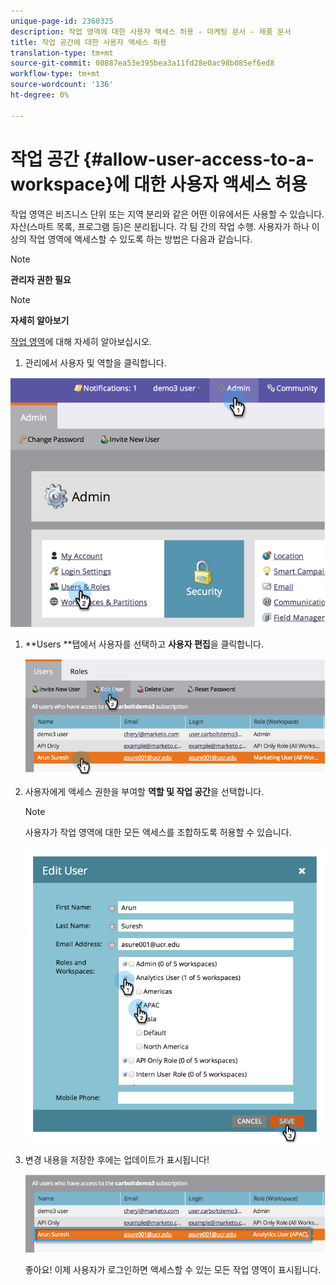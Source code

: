 ```yaml
---
unique-page-id: 2360325
description: 작업 영역에 대한 사용자 액세스 허용 - 마케팅 문서 - 제품 문서
title: 작업 공간에 대한 사용자 액세스 허용
translation-type: tm+mt
source-git-commit: 00887ea53e395bea3a11fd28e0ac98b085ef6ed8
workflow-type: tm+mt
source-wordcount: '136'
ht-degree: 0%

---
```



# 작업 공간 {#allow-user-access-to-a-workspace}에 대한 사용자 액세스 허용

작업 영역은 비즈니스 단위 또는 지역 분리와 같은 어떤 이유에서든 사용할 수 있습니다. 자산(스마트 목록, 프로그램 등)은 분리됩니다. 각 팀 간의 작업 수행. 사용자가 하나 이상의 작업 영역에 액세스할 수 있도록 하는 방법은 다음과 같습니다.

>[!NOTE]
>
>**관리자 권한 필요**

>[!NOTE]
>
>**자세히 알아보기**
>
>[작업 영역](understanding-workspaces-and-person-partitions.md)에 대해 자세히 알아보십시오.

1. 관리에서 사용자 및 역할을 클릭합니다.

![](assets/image2014-9-17-11-3a2-3a32.png)

1. **Users **탭에서 사용자를 선택하고 **사용자 편집**&#x200B;을 클릭합니다.

   ![](assets/image2014-9-17-11-3a2-3a46.png)

1. 사용자에게 액세스 권한을 부여할 **역할 및 작업 공간**&#x200B;을 선택합니다.

   >[!NOTE]
   >
   >사용자가 작업 영역에 대한 모든 액세스를 조합하도록 허용할 수 있습니다.

   ![](assets/image2014-9-17-11-3a3-3a16.png)

1. 변경 내용을 저장한 후에는 업데이트가 표시됩니다!

   ![](assets/image2014-9-17-11-3a3-3a31.png)

   좋아요! 이제 사용자가 로그인하면 액세스할 수 있는 모든 작업 영역이 표시됩니다.

